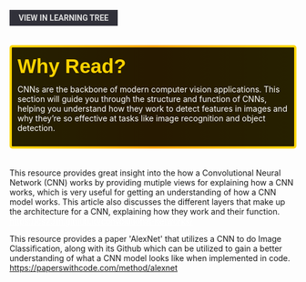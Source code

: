 <br>
<a href='/learning-tree?node=60' style='
    background-color: #31313a;
    color: gainsboro;
    padding: 6px 16px;
    border: none
    border-radius: 4px;
    text-transform: uppercase;
    font-family: "Roboto", sans-serif;
    font-size: 1em;
    font-weight: bold;
    cursor: pointer;
    text-decoration: none;
    display: inline-block;'
>
  View in Learning Tree
</a>

<br>
<br>
<br>

<div style='
  position: relative;
  padding: 10px; 
  border-radius: 5px;
  background-color: rgba(0, 0, 0, 0.85); 
  border: 4px solid transparent;
  background-image: linear-gradient(90deg, rgba(0, 0, 0, 0.85), rgba(0, 0, 0, 0.85)), linear-gradient(90deg, gold, orange, gold);
  background-origin: border-box;
  background-clip: padding-box, border-box;
'>

<svg width='200' height='50' style='display: block; margin-bottom: 5px;'>
  <text x='0' y='35' font-size='35' font-family='Arial' font-weight='bold' fill='gold'>
    Why Read?
    <animate attributeName='fill' values='gold; orange; gold' dur='3s' repeatCount='indefinite' />
  </text>
</svg>

<p style='color: white; margin-top: 2px;'>CNNs are the backbone of modern computer vision applications. This section will guide you through the structure and function of CNNs, helping you understand how they work to detect features in images and why they’re so effective at tasks like image recognition and object detection.</p>

</div>

<br/>

<br/>
This resource provides great insight into the how a Convolutional Neural Network (CNN) works by providing mutiple views for explaining how a CNN works, which is very useful for getting an understanding of how a CNN model works.  This article also discusses the different layers that make up the architecture for a CNN, explaining how they work and their function.
<br/>
<a href='https://cs231n.github.io/convolutional-networks/' style='color: white'>
https://cs231n.github.io/convolutional-networks/
</a>

This resource provides a paper 'AlexNet' that utilizes a CNN to do Image Classification, along with its Github which can be utilized to gain a better understanding of what a CNN model looks like when implemented in code. 
<br/>
<a href='https://paperswithcode.com/method/alexnet' style='color: white'>
https://paperswithcode.com/method/alexnet
</a>